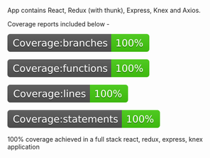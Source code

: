 App contains React, Redux (with thunk), Express, Knex and Axios. 

Coverage reports included below - 

[![jest-badge](https://github.com/leslie-alldridge/stack-test/blob/master/badge-branches.svg)](https://github.com/leslie-alldridge/stack-test/blob/master/badge-branches.svg)

[![jest-badge](https://github.com/leslie-alldridge/stack-test/blob/master/badge-functions.svg)](https://github.com/leslie-alldridge/stack-test/blob/master/badge-functions.svg)

[![jest-badge](https://github.com/leslie-alldridge/stack-test/blob/master/badge-lines.svg)](https://github.com/leslie-alldridge/stack-test/blob/master/badge-lines.svg)

[![jest-badge](https://github.com/leslie-alldridge/stack-test/blob/master/badge-statements.svg)](https://github.com/leslie-alldridge/stack-test/blob/master/badge-statements.svg)

100% coverage achieved in a full stack react, redux, express, knex application
